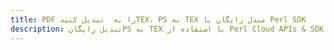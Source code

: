 ---title: PDF را به  تبدیل کنیدTEX، PS به TEX مبدل رایگان یا Perl SDKdescription: تبدیل رایگانPS به TEX با استفاده از Perl Cloud APIs & SDK همچنین اسناد PDF را در Cloud ایجاد، ویرایش و رندر کنید.---